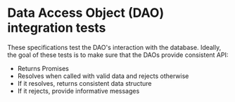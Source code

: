 Data Access Object (DAO) integration tests
==========

These specifications test the DAO's interaction with the database. Ideally, the goal of these tests is to make sure that the DAOs provide consistent API:

- Returns Promises
- Resolves when called with valid data and rejects otherwise
- If it resolves, returns consistent data structure
- If it rejects, provide informative messages
